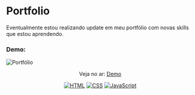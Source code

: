 # Portfolio  
<p> Eventualmente estou realizando update 
em meu portfólio com novas skills que estou
aprendendo.</p>

### Demo:
![Portfólio](Portfólio%202.0/assets/demo/portfolio.gif)

<p align="center">
 Veja no ar: <a href="https://aglair.netlify.app/">Demo</a>
</p>

<p align="center">
  <a href="#"><img src="https://img.shields.io/badge/HTML5-E34F26?style=for-the-badge&logo=html5&logoColor=white" alt="HTML"></a>
  <a href="#"><img src="https://img.shields.io/badge/CSS3-1572B6?style=for-the-badge&logo=css3&logoColor=white" alt="CSS"></a>
  <a href="#"><img src="https://img.shields.io/badge/JavaScript-F7DF1E?style=for-the-badge&logo=javascript&logoColor=black" alt="JavaScript"></a>
</p>
